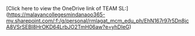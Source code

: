 [Click here to view the OneDrive link of TEAM SL:]
(https://malayancollegesmindanaoo365-my.sharepoint.com/:f:/g/personal/rmlagat_mcm_edu_ph/EhN167r97r5Dn8jcA8VSrSEBI8HrOKD64LrbJO2TmH06aw?e=yhDIeG)
